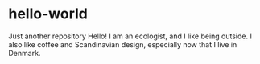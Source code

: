 # hello-world
Just another repository
Hello!  I am an ecologist, and I like being outside.  I also like coffee and Scandinavian design, especially now that I live in Denmark.  
